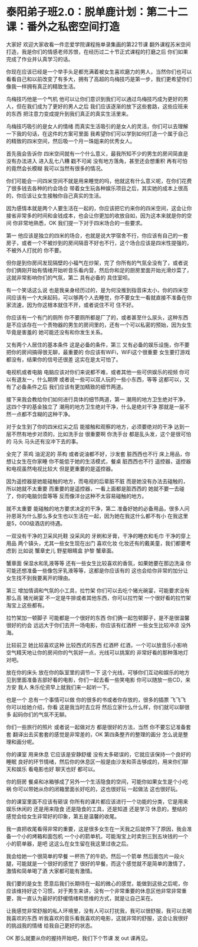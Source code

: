 # 泰阳弟子班2.0：脱单鹿计划：第二十二课：番外之私密空间打造

大家好 欢迎大家收看一件恋爱学院课程拖单录集画的第22节课 翻外课程苏米空间打造，我是你们的情感老师苏恨，在经历过二十节正式课程的打磨之后 你们如果完成了作业并认真学习的话。

你现在应该已经是一个举手头足都充满着被女生喜欢磨力的男人，当然你们也可以看看自己和以前改变了有多大，拥有了高超的鸟梅技巧是第一步，我们更希望你们像我一样拥有真正的精致生活。

鸟梅技巧他是一个气机 他可以让你们意识到我们可以通过鸟梅技巧成为更好的男人，但在我们成为了更好的男人之后 我们应该逐渐的放下这些套路，这些应班来的东西 把注意力变成提升到我们真正的真实生活里来。

鸟梅技巧吸引的是女人的情绪 而真实生活吸引的是女人的灵活，你们可以去理解一下我的句话，在这件的方案可里面 我希望你们可以学到如何打造一个属于自己的精致的四米空间，然后吸一个月一珠姐来的优秀女人。

首先我会告诉你 四米空间就有一个什么意义，最我所知不少的男生的房间简直是没有办法进入 进入乱七八糟 戳不可闻 没有地方落角，甚至还会想重积 再有可怕的竟然会长模糊 我可以当然有很多的情况。

你们可能会一问四米空间不就是用来睡觉的吗，他就这有什么意义呢，在你们花费了很多钱去各种的约会场合 带着女生玩各种娱乐项目之后，其实她的成本上很高的，你应该让女生接触你自己真实的生活。

因为感情本就是两个人要生活在一起的，你应该把它约来你的四米空间，这会让你接省非常多的时间和金钱成本，也会让你更加的收放自如，因为这本来就是你的空间 你非常地熟悉，OK 我们提一下对于四米场合的一些要求。

第一 他应该是独立的四米的场合，也就是说大学宿舍不行，你应该有自己的一套房子，或者一个不被炒到的房间隔音不好也不行，这个场合应该是四米性提强的，不被外人打扰的 你不要。

但你是到你房间发现隔壁的小福气在炒架，完了 你所有的气氛全没有了，或者说你们俩刚开始有情绪开始听音乐看内营，然后你和足的厨房里面开始光滑炒菜了，这就非常影响你们的气氛，第二 具有必备的 具住室呗。

有一个笑话这么说 也是我亲身经历过的，是为何没推到指音床太小，你的四米空间应该有一个大床起码，可以够两个人去睡觉，你不要女生一看就直接不准备在你家流速，因为你这根本就住不开，或者说住不可 住不好。

你应该有一个有门的厕所 你不要厕所都是厂了的，或者甚至什么尿头，这种东西是不应该存在一个责物器的男生的房间里的，还有一个可以私密的预始，因为女生毕竟是害羞的 她可能还没有和你发生关系。

又有两个人居住的基本条件 这是必备的条件，第三 又有必备的娱乐设施，你不要把你的房间搞得很无聊，最重要的 你应该有WiFi，WiFi这个很重要 女生要打游戏都没有，结果你的信号还很差 这实在是太可怕了。

电视机或者电脑 电脑应该对你们来说都不难，或者其他一些可供娱乐的视频 你可以有退友一，什么期牌 或者说一些可以双人玩的一些小东西，等等 这都可以，又有了必备条件之后 我们应该有更加精致的细节两道。

接下来我会教给你们如何进行具体的细节两道，第一 潮用的地方卫生绝对干净，这四个字的基金独立了 潮用的地方卫生绝对干净，什么是绝对干净 那就是一层不然一点都不含糊的这种干净。

对于女生到了你的四米红尖之后 能接触和观察的地方，必须要绝对的干净 达到一层不然有地步对须的，比如洗手台 很重要啊 你洗手台 都是乱头发，这个是很可怕的 马头 马头还有没冲下去的事。

全完了 茶鸡 油泥泥的 茶构 或者说油都不好，沙发套 脏西西也不行 床上用品，你想让女生在你家睡 你不能低于她的生活模式，餐桌 脏西西也不行 遥控器，遥控器和电视虽然电视比较大 但是更重要的是遥控器。

因为遥控器是她能碰触的地方，而电视的后辈脏不脏 而是她没有办法去碰触的，所以她就不太重要 而重要的是遥控器，一看上面都是脏西西的 她就不要一去碰了，你的电脑剑盘等等 反而像洋台这种不太容易碰触的地方。

就不太重要 能碰触的地方要求决定的干净，第二 准备好她的必备用品，很多人问 孙恩哥为什么那么多女生也以生活在一起，因为她在我这什么都不有小 在我这里是5，000级酒店的待遇。

一双没有干净的卫采风托鞋 没采风的 牙刷和牙膏，干净的睡衣和毛巾 干净的穿上用品 两个镇头，尤其一些女生现在出门 喜欢化妆 化妆还有的戴美童，我们都要考虑到 比如说 蟹章史儿 野星眼睛盒 护黎 蟹章面。

蟹章面 保湿水和乳液等等 还有一些女生比较喜欢的香氛，如果她要在那边洗澡 你可能还想准备一些像包牙乳液等等，这都是你应该有的 这也会给你非常的加分让女生找不到我要离开的理由。

第三 增加情调和气氛的小工具，拉竹架 你们可以去吃个猪光碗宴，可能要求没有那么高 猪光碗宴 不一定是牛排或者其他东西，你可以拉竹架 一个很好看的拉竹架 淘宝上这些都有。

拉竹架加一顿脚子 可能都是一个很好的东西 你们俩一起包顿脚子，是不是很温馨 很好的约会 远远大于你们去开一场电影，你应该有红酒杯 一些女生比较冲凉 没外海。

比较前卫 她比较喜欢这种 比较西式的东西 红酒杯 红酒，一个可以放音乐小影响 空气精天地让你的房间你的气氛好一点，光线可以挑案的 非常好看的那种落地灯 对吧。

放在你的床头 放在你的臥室里的调节一下 这个光线，可够你们互动和娱乐的地方 见到里面准备吉部好看的电影，你们一起去看一些笑电影 你可以随放一些CD，来 方安 我人 朱乐伦资早上就我们来一起听一下。

也是一个 总有一个事情可以做 你的很多的书或者你存放的，很多的插票 飞飞飞 你可以给她介绍，你看 这是我当时去立将 然后立家什么什么样，你们就可以聊很多 起码你们的气氛不无聊。

你们一些旅行的照片 或者说一起做对方 都是很好的方法，当然 你不要忘记准备套套 翻译出去买套套的感觉是非常差的，OK 第四条整齐的整理的画分 怎么说是整理和画分呢。

你的课室 用来休息 它应该是安静舒缓 没有太多砸误的，它就应该保持一个良好的睡眠 良好的环节情绪，然后你的休息区一般是由沙发和茶击够成的，用来你们聊天和娱乐 看电影也好 聊天也好 都可以。

你的厨房 餐桌和冰箱够成了另外一个生活隐食的空间，可能你如果女生是个小吃祸 你可以带她从你的闭箱里面长好吃的，这也很好玩 一起做法 这也很好玩。

你的课室里面不应该有砸误 你所有的课片都应该进行一个功能的分类，它是用来娱乐休闲的 还是用来隐食 还是隐食的工具，还是知道 还是学习 休息的，整结的感觉会给女生非常好的印象，第五是温馨的收尾。

我一直把收尾看得非常的重要，这是很多女生在一天我之后就停下了原因，我会准备一个小的烤箱和面包机 一个小的箭单机，可能淘宝上时卖到三到五块钱的一个小的箭单器，是吧 这这么在女生留在我这里过夜之后。

我会给她一个很简单的早餐 一杯热了的牛奶，然后一个箭单 然后面包片一段火腿，可能就是一个很好的感觉了 很好的早餐，而这个感觉就不是简单的激情了，激情和简单喝了酒 大家都可能有激情。

我们要的是女生 愿意后我们长期待在一起的微心的感觉，能做到这些之后呢，你应该维持好这个习惯，对于男生来讲，没有一个非常重要的休息区他非常非常重要，我一直认为最好的舒缓情绪和思维的方式，就是让自己呆在。

让我感觉非常舒服的私人环境里，没有人可以打扰我，我可以很舒服，我可以去喝我喜欢的东西 听我喜欢的音乐看我喜欢的电影，这就非常的舒服，这会让我很好的挑战我的情绪 给我自己更好的状态。

OK 那么就要从你的握持开始吧，我们下个节课 发 out 课再见。